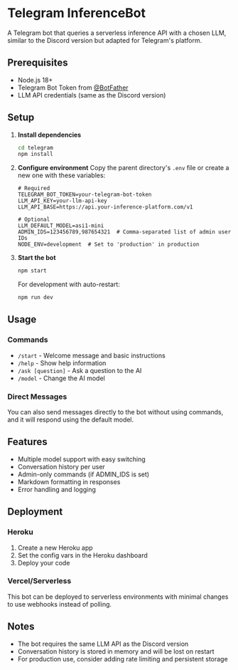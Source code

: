 # Telegram InferenceBot

A Telegram bot that queries a serverless inference API with a chosen LLM, similar to the Discord version but adapted for Telegram's platform.

## Prerequisites

- Node.js 18+
- Telegram Bot Token from [@BotFather](https://t.me/botfather)
- LLM API credentials (same as the Discord version)

## Setup

1. **Install dependencies**
   ```bash
   cd telegram
   npm install
   ```

2. **Configure environment**
   Copy the parent directory's `.env` file or create a new one with these variables:
   ```
   # Required
   TELEGRAM_BOT_TOKEN=your-telegram-bot-token
   LLM_API_KEY=your-llm-api-key
   LLM_API_BASE=https://api.your-inference-platform.com/v1
   
   # Optional
   LLM_DEFAULT_MODEL=asi1-mini
   ADMIN_IDS=123456789,987654321  # Comma-separated list of admin user IDs
   NODE_ENV=development  # Set to 'production' in production
   ```

3. **Start the bot**
   ```bash
   npm start
   ```
   For development with auto-restart:
   ```bash
   npm run dev
   ```

## Usage

### Commands
- `/start` - Welcome message and basic instructions
- `/help` - Show help information
- `/ask [question]` - Ask a question to the AI
- `/model` - Change the AI model

### Direct Messages
You can also send messages directly to the bot without using commands, and it will respond using the default model.

## Features

- Multiple model support with easy switching
- Conversation history per user
- Admin-only commands (if ADMIN_IDS is set)
- Markdown formatting in responses
- Error handling and logging

## Deployment

### Heroku
1. Create a new Heroku app
2. Set the config vars in the Heroku dashboard
3. Deploy your code

### Vercel/Serverless
This bot can be deployed to serverless environments with minimal changes to use webhooks instead of polling.

## Notes

- The bot requires the same LLM API as the Discord version
- Conversation history is stored in memory and will be lost on restart
- For production use, consider adding rate limiting and persistent storage

